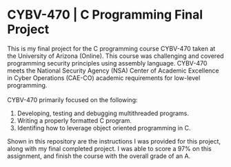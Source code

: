 # CYBV-470 | C Programming Final Project <br>
This is my final project for the C programming course CYBV-470 taken at the University of Arizona (Online). This course was challenging and covered programming security principles using assembly language. CYBV-470 meets the National Security Agency (NSA) Center of Academic Excellence in Cyber Operations (CAE-CO) academic requirements for low-level programming. <br>
<br>
CYBV-470 primarily focused on the following: <br>
1. Developing, testing and debugging multithreaded programs. <br>
2. Writing a properly formatted C program. <br>
3. Identifing how to leverage object oriented programming in C. <br>




Shown in this repository are the instructions I was provided for this project, along with my final completed project. I was able to score a 97% on this assignment, and finish the course with the overall grade of an A.
